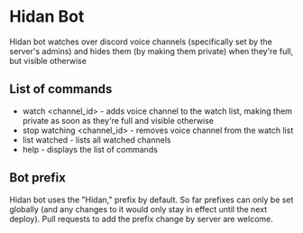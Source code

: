 # Hidan Bot
Hidan bot watches over discord voice channels (specifically set by the server's admins) and hides them (by making them private) when they're full, but visible otherwise

## List of commands
- watch <channel_id> - adds voice channel to the watch list, making them private as soon as they're full and visible otherwise
- stop watching <channel_id> - removes voice channel from the watch list
- list watched - lists all watched channels
- help - displays the list of commands

## Bot prefix
Hidan bot uses the "Hidan," prefix by default. 
So far prefixes can only be set globally (and any changes to it would only stay in effect until the next deploy). 
Pull requests to add the prefix change by server are welcome.

